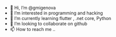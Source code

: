 - 👋 Hi, I’m @gmigenova
- 👀 I’m interested in programming and hacking
- 🌱 I’m currently learning flutter , .net core, Python
- 💞️ I’m looking to collaborate on github
- 📫 How to reach me ..

<!---
gmigenova/gmigenova is a ✨ special ✨ repository because its `README.md` (this file) appears on your GitHub profile.
You can click the Preview link to take a look at your changes.
--->
